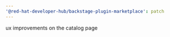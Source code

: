 ```yaml
---
'@red-hat-developer-hub/backstage-plugin-marketplace': patch
---
```


ux improvements on the catalog page
